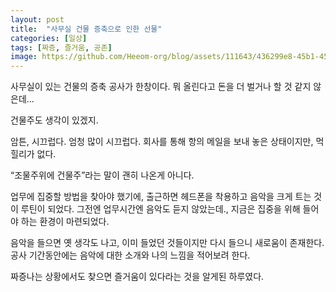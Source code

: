 ```yaml
---
layout: post
title:  "사무실 건물 증축으로 인한 선물"
categories: [일상]
tags: [짜증, 즐거움, 공존]
image: https://github.com/Heeom-org/blog/assets/111643/436299e8-45b1-45bf-9c4c-562c86e07051
---
```


사무실이 있는 건물의 증축 공사가 한창이다. 뭐 올린다고 돈을 더 벌거나 할 것 같지 않은데…

건물주도 생각이 있겠지. 

암튼, 시끄럽다. 엄청 많이 시끄럽다. 회사를 통해 항의 메일을 보내 놓은 상태이지만, 먹힐리가 없다. 

“조물주위에 건물주”라는 말이 괜히 나온게 아니다.

업무에 집중할 방법을 찾아야 했기에, 출근하면 헤드폰을 착용하고 음악을 크게 트는 것이 루틴이 되었다. 그전엔 업무시간엔 음악도 듣지 않았는데., 지금은 집중을 위해 들어야 하는 환경이 마련되었다.

음악을 들으면 옛 생각도 나고, 이미 들었던 것들이지만 다시 들으니 새로움이 존재한다. 공사 기간동안에는 음악에 대한 소개와 나의 느낌을 적어보려 한다.

짜증나는 상황에서도 찾으면 즐거움이 있다라는 것을 알게된 하루였다.
